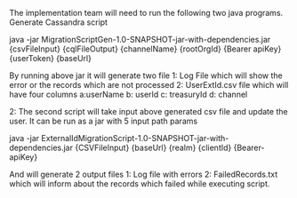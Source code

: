 The implementation team will need to run the following two java programs.
Generate Cassandra script
    
java -jar MigrationScriptGen-1.0-SNAPSHOT-jar-with-dependencies.jar {csvFileInput} {cqlFileOutput} {channelName} {rootOrgId}  {Bearer apiKey}  {userToken} {baseUrl}


By running above jar it will generate two file 
 1: Log File which will show the error or the records which are not processed
 2: UserExtId.csv file which will have four columns a:userName b: userId c: treasuryId d: channel



2: The second script will take input above generated csv file and update the user. It can be run as a jar with 5 input path params
 
java -jar ExternalIdMigrationScript-1.0-SNAPSHOT-jar-with-dependencies.jar {CSVFileInput} {baseUrl} {realm} {clientId} {Bearer-apiKey}


 And will generate 2 output files
 1: Log file with errors
 2: FailedRecords.txt which will inform about the records which failed while  executing script.
